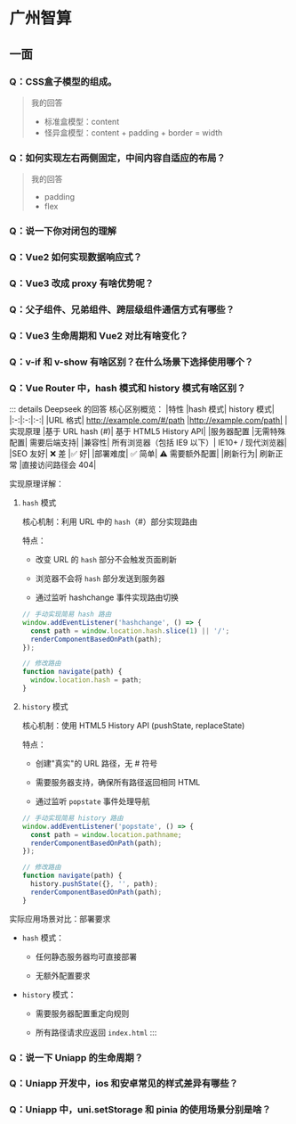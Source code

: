 # 广州智算

## 一面

### Q：CSS盒子模型的组成。

> 我的回答
>
> - 标准盒模型：content
> - 怪异盒模型：content + padding + border = width

### Q：如何实现左右两侧固定，中间内容自适应的布局？

> 我的回答
>
> - padding
> - flex

### Q：说一下你对闭包的理解

### Q：Vue2 如何实现数据响应式？

### Q：Vue3 改成 proxy 有啥优势呢？

### Q：父子组件、兄弟组件、跨层级组件通信方式有哪些？

### Q：Vue3 生命周期和 Vue2 对比有啥变化？

### Q：v-if 和 v-show 有啥区别？在什么场景下选择使用哪个？

### Q：Vue Router 中，hash 模式和 history 模式有啥区别？

::: details Deepseek 的回答
核心区别概览：
|特性	|hash 模式|	history 模式|
|:-:|:-:|:-:|
|URL 格式|	http://example.com/#/path	|http://example.com/path|
|实现原理	|基于 URL hash (#)|	基于 HTML5 History API|
|服务器配置	|无需特殊配置|	需要后端支持|
|兼容性|	所有浏览器（包括 IE9 以下）|	IE10+ / 现代浏览器|
|SEO 友好|	❌ 差	|✅ 好|
|部署难度|	✅ 简单|	⚠️ 需要额外配置|
|刷新行为|	刷新正常	|直接访问路径会 404|

实现原理详解：
1. `hash` 模式

    核心机制：利用 URL 中的 `hash`（#）部分实现路由

    特点：

    - 改变 URL 的 `hash` 部分不会触发页面刷新

    - 浏览器不会将 `hash` 部分发送到服务器

    - 通过监听 hashchange 事件实现路由切换

    ```javascript
    // 手动实现简易 hash 路由
    window.addEventListener('hashchange', () => {
      const path = window.location.hash.slice(1) || '/';
      renderComponentBasedOnPath(path);
    });

    // 修改路由
    function navigate(path) {
      window.location.hash = path;
    }
    ```
2. `history` 模式

    核心机制：使用 HTML5 History API (pushState, replaceState)

    特点：

    - 创建"真实"的 URL 路径，无 # 符号

    - 需要服务器支持，确保所有路径返回相同 HTML

    - 通过监听 `popstate` 事件处理导航

    ```javascript
    // 手动实现简易 history 路由
    window.addEventListener('popstate', () => {
      const path = window.location.pathname;
      renderComponentBasedOnPath(path);
    });

    // 修改路由
    function navigate(path) {
      history.pushState({}, '', path);
      renderComponentBasedOnPath(path);
    }
    ```

实际应用场景对比：部署要求

- `hash` 模式：

  - 任何静态服务器均可直接部署

  - 无额外配置要求

- `history` 模式：

  - 需要服务器配置重定向规则

  - 所有路径请求应返回 `index.html`
:::

### Q：说一下 Uniapp 的生命周期？

### Q：Uniapp 开发中，ios 和安卓常见的样式差异有哪些？

### Q：Uniapp 中，uni.setStorage 和 pinia 的使用场景分别是啥？